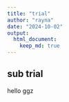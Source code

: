 ```yaml
---
title: "trial"
author: "rayna"
date: "2024-10-02"
output: 
  html_document: 
    keep_md: true
---
```




## sub trial 

hello ggz
